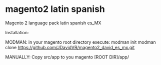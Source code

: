 # magento2 latin spanish
Magento 2 language pack latin spanish es_MX


Installation:

MODMAN:
in your magento root directory execute:
modman init
modman clone https://github.com/JDavidVR/magento2_david_es_mx.git


MANUALLY:
Copy src/app to you magento [ROOT DIR]/app/